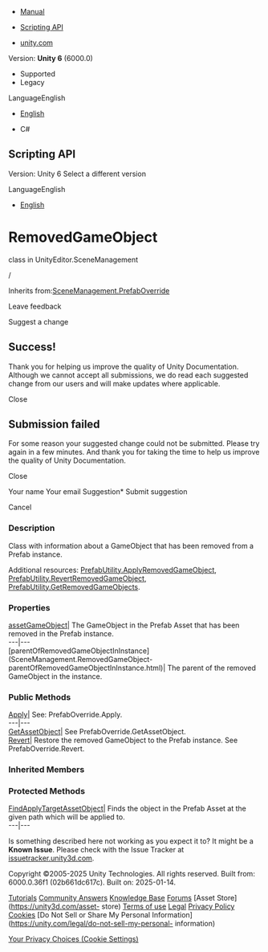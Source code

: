 [ ]()

  * [Manual](../Manual/index.html)
  * [Scripting API](../ScriptReference/index.html)

  * [unity.com](https://unity.com/)

Version: **Unity 6** (6000.0)

  * Supported
  * Legacy

LanguageEnglish

  * [English]()

  * C#

[ ](https://docs.unity3d.com)

## Scripting API

Version: Unity 6 Select a different version

LanguageEnglish

  * [English]()

# RemovedGameObject

class in UnityEditor.SceneManagement

/

Inherits
from:[SceneManagement.PrefabOverride](SceneManagement.PrefabOverride.html)

Leave feedback

Suggest a change

## Success!

Thank you for helping us improve the quality of Unity Documentation. Although
we cannot accept all submissions, we do read each suggested change from our
users and will make updates where applicable.

Close

## Submission failed

For some reason your suggested change could not be submitted. Please <a>try
again</a> in a few minutes. And thank you for taking the time to help us
improve the quality of Unity Documentation.

Close

Your name Your email Suggestion* Submit suggestion

Cancel

[ ]()

### Description

Class with information about a GameObject that has been removed from a Prefab
instance.

Additional resources:
[PrefabUtility.ApplyRemovedGameObject](PrefabUtility.ApplyRemovedGameObject.html),
[PrefabUtility.RevertRemovedGameObject](PrefabUtility.RevertRemovedGameObject.html),
[PrefabUtility.GetRemovedGameObjects](PrefabUtility.GetRemovedGameObjects.html).

### Properties

[assetGameObject](SceneManagement.RemovedGameObject-assetGameObject.html)| The
GameObject in the Prefab Asset that has been removed in the Prefab instance.  
---|---  
[parentOfRemovedGameObjectInInstance](SceneManagement.RemovedGameObject-
parentOfRemovedGameObjectInInstance.html)| The parent of the removed
GameObject in the instance.  
  
### Public Methods

[Apply](SceneManagement.RemovedGameObject.Apply.html)| See:
PrefabOverride.Apply.  
---|---  
[GetAssetObject](SceneManagement.RemovedGameObject.GetAssetObject.html)| See
PrefabOverride.GetAssetObject.  
[Revert](SceneManagement.RemovedGameObject.Revert.html)| Restore the removed
GameObject to the Prefab instance. See PrefabOverride.Revert.  
  
### Inherited Members

### Protected Methods

[FindApplyTargetAssetObject](SceneManagement.PrefabOverride.FindApplyTargetAssetObject.html)|
Finds the object in the Prefab Asset at the given path which will be applied
to.  
---|---  
  
Is something described here not working as you expect it to? It might be a
**Known Issue**. Please check with the Issue Tracker at
[issuetracker.unity3d.com](https://issuetracker.unity3d.com).

Copyright ©2005-2025 Unity Technologies. All rights reserved. Built from:
6000.0.36f1 (02b661dc617c). Built on: 2025-01-14.

[Tutorials](https://unity3d.com/learn) [Community
Answers](https://answers.unity3d.com) [Knowledge
Base](https://support.unity3d.com/hc/en-us)
[Forums](https://forum.unity3d.com) [Asset Store](https://unity3d.com/asset-
store) [Terms of use](https://docs.unity3d.com/Manual/TermsOfUse.html)
[Legal](https://unity.com/legal) [Privacy
Policy](https://unity.com/legal/privacy-policy)
[Cookies](https://unity.com/legal/cookie-policy) [Do Not Sell or Share My
Personal Information](https://unity.com/legal/do-not-sell-my-personal-
information)

[Your Privacy Choices (Cookie Settings)](javascript:void\(0\);)


